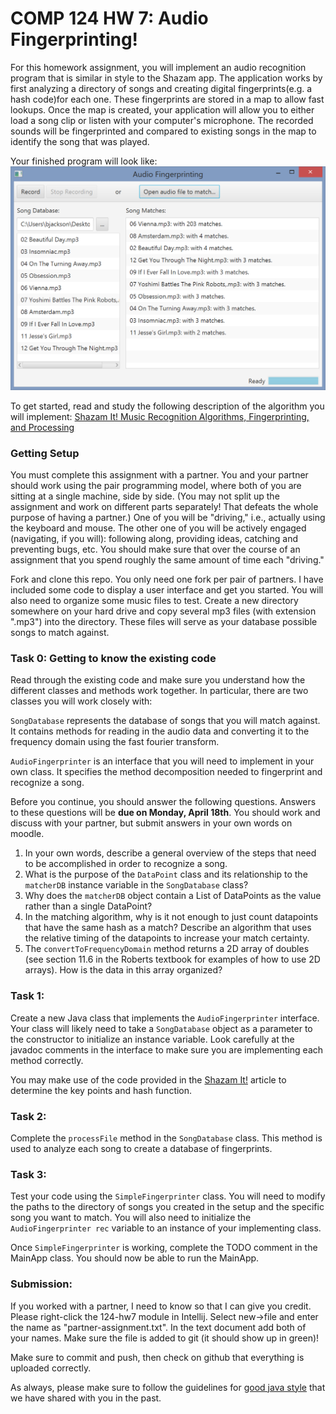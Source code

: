 COMP 124 HW 7:  Audio Fingerprinting!
==========================

For this homework assignment, you will implement an audio recognition program that is similar in style to the Shazam app.
The application works by first analyzing a directory of songs and creating digital fingerprints(e.g. a hash code)for each one. These fingerprints are
stored in a map to allow fast lookups. Once the map is created, your application will allow you to either load a song clip or listen
with your computer's microphone. The recorded sounds will be fingerprinted and compared to existing songs in the map to identify the
song that was played.

Your finished program will look like:
![alt tag](./screenshot.png)

To get started, read and study the following description of the algorithm you will implement: [Shazam It! Music Recognition Algorithms, Fingerprinting, and Processing](http://www.toptal.com/algorithms/shazam-it-music-processing-fingerprinting-and-recognition)

### Getting Setup
You must complete this assignment with a partner. You and your partner should work using the pair programming model, where both of you are 
sitting at a single machine, side by side. (You may not split up the assignment and work on different parts separately! That defeats the 
whole purpose of having a partner.) One of you will be "driving," i.e., actually using the keyboard and mouse. The other one of you will 
be actively engaged (navigating, if you will): following along, providing ideas, catching and preventing bugs, etc. 
You should make sure that over the course of an assignment that you spend roughly the same amount of time each "driving."

Fork and clone this repo. You only need one fork per pair of partners. I have included some code to display a user interface and get you started. You will also need to
organize some music files to test. Create a new directory somewhere on your hard drive and copy several mp3 files (with extension ".mp3") into the directory.
These files will serve as your database possible songs to match against.

### Task 0: Getting to know the existing code
Read through the existing code and make sure you understand how the different classes and methods work together. In particular,
there are two classes you will work closely with:

`SongDatabase` represents the database of songs that you will match against. It contains methods for reading in the audio data and converting it to the frequency domain using the fast fourier transform.

`AudioFingerprinter` is an interface that you will need to implement in your own class. It specifies the method decomposition needed to fingerprint and recognize a song.

Before you continue, you should answer the following questions. Answers to these questions will be **due on Monday, April 18th**. You should work and discuss with your partner,
 but submit answers in your own words on moodle.

1. In your own words, describe a general overview of the steps that need to be accomplished in order to recognize a song.
2. What is the purpose of the `DataPoint` class and its relationship to the `matcherDB` instance variable in the `SongDatabase` class? 
3. Why does the `matcherDB` object contain a List of DataPoints as the value rather than a single DataPoint?
4. In the matching algorithm, why is it not enough to just count datapoints that have the same hash as a match? Describe an algorithm that uses the relative timing of the datapoints to increase your match certainty.
5. The `convertToFrequencyDomain` method returns a 2D array of doubles (see section 11.6 in the Roberts textbook for examples of how to use 2D arrays). How is the data in this array organized?

### Task 1: 

Create a new Java class that implements the `AudioFingerprinter` interface. Your class will likely need to take a `SongDatabase` object 
as a parameter to the constructor to initialize an instance variable. Look carefully at the javadoc comments in the interface 
to make sure you are implementing each method correctly.

You may make use of the code provided in the [Shazam It!](http://www.toptal.com/algorithms/shazam-it-music-processing-fingerprinting-and-recognition)
article to determine the key points and hash function.

### Task 2:

Complete the `processFile` method in the `SongDatabase` class. This method is used to analyze each song to create a database of fingerprints.

### Task 3:

Test your code using the `SimpleFingerprinter` class. You will need to modify the paths to the directory of songs you created in the setup and 
the specific song you want to match. You will also need to initialize the `AudioFingerprinter rec` variable to an instance of your implementing class.

Once `SimpleFingerprinter` is working, complete the TODO comment in the MainApp class. You should now be able to run the MainApp.


### Submission:

If you worked with a partner, I need to know so that I can give you credit. Please right-click the 124-hw7 module in Intellij.
Select new->file and enter the name as "partner-assignment.txt". In the text document add both of your names. Make sure the file is added to git (it should show up in green)!

Make sure to commit and push, then check on github that everything is uploaded correctly.

As always, please make sure to follow the guidelines for [good java style](https://docs.google.com/document/d/1V8BM38WXnBuVvTPilZMVCSuITLVW5VEfPKHaJ3uCZgc/edit?usp=sharing) that we have shared with you in the past.




